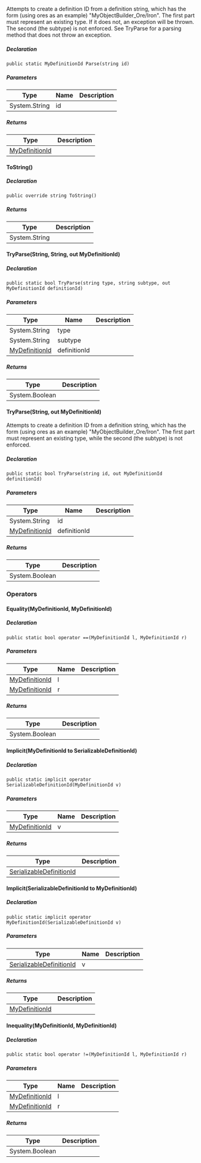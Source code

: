 Attempts to create a definition ID from a definition string, which has the form (using ores as an example) "MyObjectBuilder\_Ore/Iron". The first part must represent an existing type. If it does not, an exception will be thrown. The second (the subtype) is not enforced. See TryParse for a parsing method that does not throw an exception.

##### Declaration

```
public static MyDefinitionId Parse(string id)
```

##### Parameters

| Type | Name | Description |
| --- | --- | --- |
| System.String | id  |     |

##### Returns

| Type | Description |
| --- | --- |
| [MyDefinitionId](https://keensoftwarehouse.github.io/SpaceEngineersModAPI/api/VRage.Game.MyDefinitionId.html) |     |

#### ToString()

##### Declaration

```
public override string ToString()
```

##### Returns

| Type | Description |
| --- | --- |
| System.String |     |

#### TryParse(String, String, out MyDefinitionId)

##### Declaration

```
public static bool TryParse(string type, string subtype, out MyDefinitionId definitionId)
```

##### Parameters

| Type | Name | Description |
| --- | --- | --- |
| System.String | type |     |
| System.String | subtype |     |
| [MyDefinitionId](https://keensoftwarehouse.github.io/SpaceEngineersModAPI/api/VRage.Game.MyDefinitionId.html) | definitionId |     |

##### Returns

| Type | Description |
| --- | --- |
| System.Boolean |     |

#### TryParse(String, out MyDefinitionId)

Attempts to create a definition ID from a definition string, which has the form (using ores as an example) "MyObjectBuilder\_Ore/Iron". The first part must represent an existing type, while the second (the subtype) is not enforced.

##### Declaration

```
public static bool TryParse(string id, out MyDefinitionId definitionId)
```

##### Parameters

| Type | Name | Description |
| --- | --- | --- |
| System.String | id  |     |
| [MyDefinitionId](https://keensoftwarehouse.github.io/SpaceEngineersModAPI/api/VRage.Game.MyDefinitionId.html) | definitionId |     |

##### Returns

| Type | Description |
| --- | --- |
| System.Boolean |     |

### Operators

#### Equality(MyDefinitionId, MyDefinitionId)

##### Declaration

```
public static bool operator ==(MyDefinitionId l, MyDefinitionId r)
```

##### Parameters

| Type | Name | Description |
| --- | --- | --- |
| [MyDefinitionId](https://keensoftwarehouse.github.io/SpaceEngineersModAPI/api/VRage.Game.MyDefinitionId.html) | l   |     |
| [MyDefinitionId](https://keensoftwarehouse.github.io/SpaceEngineersModAPI/api/VRage.Game.MyDefinitionId.html) | r   |     |

##### Returns

| Type | Description |
| --- | --- |
| System.Boolean |     |

#### Implicit(MyDefinitionId to SerializableDefinitionId)

##### Declaration

```
public static implicit operator SerializableDefinitionId(MyDefinitionId v)
```

##### Parameters

| Type | Name | Description |
| --- | --- | --- |
| [MyDefinitionId](https://keensoftwarehouse.github.io/SpaceEngineersModAPI/api/VRage.Game.MyDefinitionId.html) | v   |     |

##### Returns

| Type | Description |
| --- | --- |
| [SerializableDefinitionId](https://keensoftwarehouse.github.io/SpaceEngineersModAPI/api/VRage.ObjectBuilders.SerializableDefinitionId.html) |     |

#### Implicit(SerializableDefinitionId to MyDefinitionId)

##### Declaration

```
public static implicit operator MyDefinitionId(SerializableDefinitionId v)
```

##### Parameters

| Type | Name | Description |
| --- | --- | --- |
| [SerializableDefinitionId](https://keensoftwarehouse.github.io/SpaceEngineersModAPI/api/VRage.ObjectBuilders.SerializableDefinitionId.html) | v   |     |

##### Returns

| Type | Description |
| --- | --- |
| [MyDefinitionId](https://keensoftwarehouse.github.io/SpaceEngineersModAPI/api/VRage.Game.MyDefinitionId.html) |     |

#### Inequality(MyDefinitionId, MyDefinitionId)

##### Declaration

```
public static bool operator !=(MyDefinitionId l, MyDefinitionId r)
```

##### Parameters

| Type | Name | Description |
| --- | --- | --- |
| [MyDefinitionId](https://keensoftwarehouse.github.io/SpaceEngineersModAPI/api/VRage.Game.MyDefinitionId.html) | l   |     |
| [MyDefinitionId](https://keensoftwarehouse.github.io/SpaceEngineersModAPI/api/VRage.Game.MyDefinitionId.html) | r   |     |

##### Returns

| Type | Description |
| --- | --- |
| System.Boolean |     |